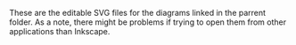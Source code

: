 These are the editable SVG files for the diagrams linked in the parrent folder. As a note, there might be problems if trying to open them from other applications than Inkscape.
